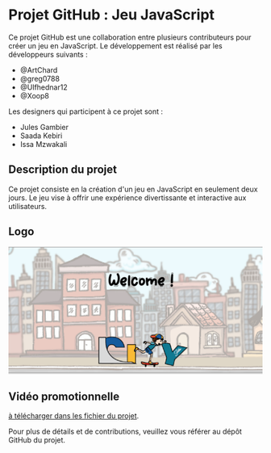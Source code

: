 # Projet GitHub : Jeu JavaScript

Ce projet GitHub est une collaboration entre plusieurs contributeurs pour créer un jeu en JavaScript. Le développement est réalisé par les développeurs suivants :

- @ArtChard
- @greg0788
- @Ulfhednar12
- @Xoop8

Les designers qui participent à ce projet sont :

- Jules Gambier
- Saada Kebiri
- Issa Mzwakali

## Description du projet

Ce projet consiste en la création d'un jeu en JavaScript en seulement deux jours. Le jeu vise à offrir une expérience divertissante et interactive aux utilisateurs. 

## Logo

![Logo](accueil_sans_bouton.png)


## Vidéo promotionnelle
[à télécharger dans les fichier du projet](https://github.com/AntoniSDev/SkateGame/blob/main/VideoPromotionelleGameJam.mp4).


Pour plus de détails et de contributions, veuillez vous référer au dépôt GitHub du projet.
